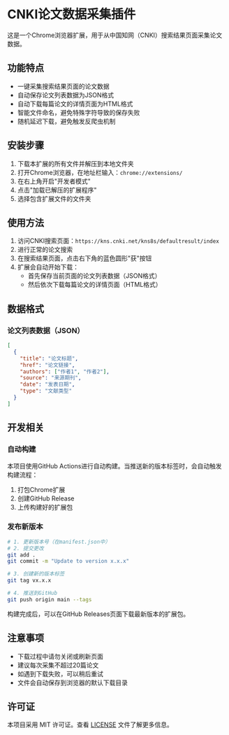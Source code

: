 # CNKI论文数据采集插件

这是一个Chrome浏览器扩展，用于从中国知网（CNKI）搜索结果页面采集论文数据。

## 功能特点

- 一键采集搜索结果页面的论文数据
- 自动保存论文列表数据为JSON格式
- 自动下载每篇论文的详情页面为HTML格式
- 智能文件命名，避免特殊字符导致的保存失败
- 随机延迟下载，避免触发反爬虫机制

## 安装步骤

1. 下载本扩展的所有文件并解压到本地文件夹
2. 打开Chrome浏览器，在地址栏输入：`chrome://extensions/`
3. 在右上角开启"开发者模式"
4. 点击"加载已解压的扩展程序"
5. 选择包含扩展文件的文件夹

## 使用方法

1. 访问CNKI搜索页面：`https://kns.cnki.net/kns8s/defaultresult/index`
2. 进行正常的论文搜索
3. 在搜索结果页面，点击右下角的蓝色圆形"获"按钮
4. 扩展会自动开始下载：
   - 首先保存当前页面的论文列表数据（JSON格式）
   - 然后依次下载每篇论文的详情页面（HTML格式）

## 数据格式

### 论文列表数据（JSON）
```json
[
  {
    "title": "论文标题",
    "href": "论文链接",
    "authors": ["作者1", "作者2"],
    "source": "来源期刊",
    "date": "发表日期",
    "type": "文献类型"
  }
]
```

## 开发相关

### 自动构建

本项目使用GitHub Actions进行自动构建。当推送新的版本标签时，会自动触发构建流程：

1. 打包Chrome扩展
2. 创建GitHub Release
3. 上传构建好的扩展包

### 发布新版本

```bash
# 1. 更新版本号（在manifest.json中）
# 2. 提交更改
git add .
git commit -m "Update to version x.x.x"

# 3. 创建新的版本标签
git tag vx.x.x

# 4. 推送到GitHub
git push origin main --tags
```

构建完成后，可以在GitHub Releases页面下载最新版本的扩展包。

## 注意事项

- 下载过程中请勿关闭或刷新页面
- 建议每次采集不超过20篇论文
- 如遇到下载失败，可以稍后重试
- 文件会自动保存到浏览器的默认下载目录

## 许可证

本项目采用 MIT 许可证。查看 [LICENSE](LICENSE) 文件了解更多信息。
